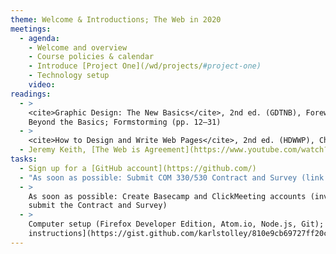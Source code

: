 ```yaml
---
theme: Welcome & Introductions; The Web in 2020
meetings:
  - agenda:
    - Welcome and overview
    - Course policies & calendar
    - Introduce [Project One](/wd/projects/#project-one)
    - Technology setup
    video:
readings:
  - >
    <cite>Graphic Design: The New Basics</cite>, 2nd ed. (GDTNB), Foreword, Back to the Bauhaus,
    Beyond the Basics; Formstorming (pp. 12–31)
  - >
    <cite>How to Design and Write Web Pages</cite>, 2nd ed. (HDWWP), Ch. 1–5
  - Jeremy Keith, [The Web is Agreement](https://www.youtube.com/watch?v=F3OpvEX2fhs) [Video, 28 mins]
tasks:
  - Sign up for a [GitHub account](https://github.com/)
  - "As soon as possible: Submit COM 330/530 Contract and Survey (link in your @hawk.iit.edu inbox)"
  - >
    As soon as possible: Create Basecamp and ClickMeeting accounts (invites will arrive after you
    submit the Contract and Survey)
  - >
    Computer setup (Firefox Developer Edition, Atom.io, Node.js, Git); [follow these
    instructions](https://gist.github.com/karlstolley/810e9cb69727ff20c3cf56ac33734b79)
---
```

